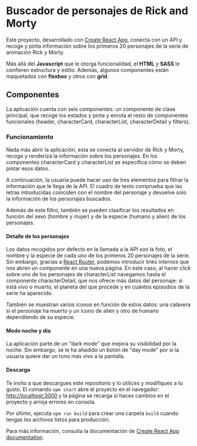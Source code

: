 # Buscador de personajes de Rick and Morty

Este proyecto, desarrollado con [Create React App](https://github.com/facebook/create-react-app), conecta con un API y recoge y pinta información sobre los primeros 20 personajes de la serie de animación Rick y Morty.

Más allá del **Javascript** que le otorga funcionalidad, el **HTML** y **SASS** le confieren estructura y estilo. Además, algunos componentes están maquetados con **flexbox** y otros con **grid**.

## Componentes

La aplicación cuenta con seis componentes: un componente de clase principal, que recoge los estados y pinta y enruta el resto de componentes funcionales (header, characterCard, characterList, characterDetail y filters).

### Funcionamiento

Nada más abrir la aplicación, esta se conecta al servidor de Rick y Morty, recoge y renderiza la información sobre los personajes. En los componentes characterCard y characterList se especifica cómo se deben pintar esos datos.

A continuación, la usuaria puede hacer uso de tres elementos para filtrar la información que le llega de la API. El cuadro de texto comprueba que las letras introducidas coinciden con el nombre del personaje y devuelve solo la información de los personajes buscados.

Además de este filtro, también se pueden clasificar los resultados en función del sexo (hombre y mujer) y de la especie (humano y alien) de los personajes.

#### Detalle de los personajes

Los datos recogidos por defecto en la llamada a la API son la foto, el nombre y la especie de cada uno de los primeros 20 personajes de la serie. Sin embargo, gracias a [React Router](https://reacttraining.com/react-router/), podemos introducir links internos que nos abren un componente en una nueva página. En este caso, al hacer click sobre uno de los personajes de characterList navegamos hasta el componente characterDetail, que nos ofrece más datos del personaje: si está vivo o muerto, el planeta del que procede y en cuántos episodios de la serie ha aparecido.

También se muestran varios iconos en función de estos datos: una calavera si el personaje ha muerto y un icono de alien y otro de humano dependiendo de su especie.

#### Modo noche y día

La aplicación parte de un "dark mode" que mejora su visibilidad por la noche. Sin embargo, se le ha añadido un botón de "day mode" por si la usuaria quiere dar un tono más vivo a la pantalla.

#### Descarga

Te invito a que descargues este repositorio y lo utilices y modifiques a tu gusto. El comando `npm start` abre el proyecto en el navegador: [http://localhost:3000](http://localhost:3000) y la página se recarga si haces cambios en el proyecto y arroja errores en consola.

Por último, ejecuta `npm run build` para crear una carpeta `build` cuando tengas los archivos listos para producción.

Para más información, consulta la documentación de [Create React App documentation](https://facebook.github.io/create-react-app/docs/getting-started).


